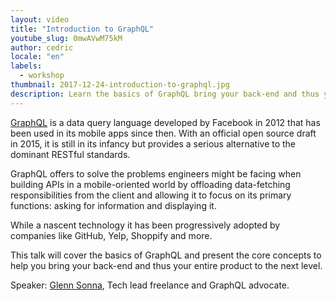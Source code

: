 ```yaml
---
layout: video
title: "Introduction to GraphQL"
youtube_slug: 0mwAVwM75kM
author: cedric
locale: "en"
labels:
  - workshop
thumbnail: 2017-12-24-introduction-to-graphql.jpg
description: Learn the basics of GraphQL bring your back-end and thus your entire product to the next level.
---
```


[GraphQL](http://graphql.org/) is a data query language developed by Facebook in 2012 that has been used in its mobile apps since then. With an official open source draft in 2015, it is still in its infancy but provides a serious alternative to the dominant RESTful standards.

GraphQL offers to solve the problems engineers might be facing when building APIs in a mobile-oriented world by offloading data-fetching responsibilities from the client and allowing it to focus on its primary functions: asking for information and displaying it.

While a nascent technology it has been progressively adopted by companies like GitHub, Yelp, Shoppify and more.

This talk will cover the basics of GraphQL and present the core concepts to help you bring your back-end and thus your entire product to the next level.

Speaker: [Glenn Sonna](http://glennsonna.com/), Tech lead freelance and GraphQL advocate.